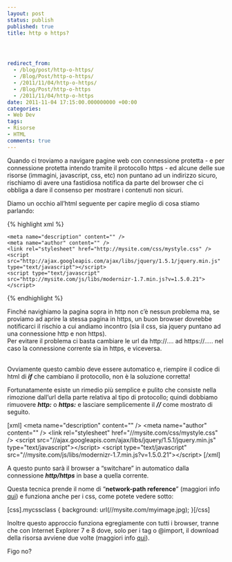 ```yaml
---
layout: post
status: publish
published: true
title: http o https?




redirect_from: 
  - /blog/post/http-o-https/
  - /Blog/Post/http-o-https/
  - /2011/11/04/http-o-https/
  - /Blog/Post/http-o-https
  - /2011/11/04/http-o-https
date: 2011-11-04 17:15:00.000000000 +00:00
categories:
- Web Dev
tags:
- Risorse
- HTML
comments: true
---
```

<p>Quando ci troviamo a navigare pagine web con connessione protetta - e per connessione protetta intendo tramite il protocollo https - ed alcune delle sue risorse (immagini, javascript, css, etc) non puntano ad un indirizzo sicuro, rischiamo di avere una fastidiosa notifica da parte del browser che ci obbliga a dare il consenso per mostrare i contenuti non sicuri.</p>  <p>Diamo un occhio all’html seguente per capire meglio di cosa stiamo parlando:</p>  {% highlight xml %}
    
    
    
    <meta name="description" content="" />
    <meta name="author" content="" />
    <link rel="stylesheet" href="http://mysite.com/css/mystyle.css" />
    <script src="http://ajax.googleapis.com/ajax/libs/jquery/1.5.1/jquery.min.js" type="text/javascript"></script>
    <script type="text/javascript" src="http://mysite.com/js/libs/modernizr-1.7.min.js?v=1.5.0.21"></script>
{% endhighlight %}
<p>Finché navighiamo la pagina sopra in http non c’è nessun problema ma, se proviamo ad aprire la stessa pagina in https, un buon browser dovrebbe notificarci il rischio a cui andiamo incontro (sia il css, sia jquery puntano ad una connessione http e non https). 
  <br />Per evitare il problema ci basta cambiare le url da http://.... ad https://..... nel caso la connessione corrente sia in https, e viceversa. 

  <br />Ovviamente questo cambio deve essere automatico e, riempire il codice di html di <strong><em>if</em></strong> che cambiano il protocollo, non è la soluzione corretta!</p>

<p>Fortunatamente esiste un rimedio più semplice e pulito che consiste nella rimozione dall’url della parte relativa al tipo di protocollo; quindi dobbiamo rimuovere <strong><em>http:</em></strong> o <strong><em>https:</em></strong> e lasciare semplicemente il <strong><em>//</em></strong> come mostrato di seguito.</p>

[xml]
    &lt;meta name=&quot;description&quot; content=&quot;&quot; /&gt;
    &lt;meta name=&quot;author&quot; content=&quot;&quot; /&gt;
    &lt;link rel=&quot;stylesheet&quot; href=&quot;//mysite.com/css/mystyle.css&quot; /&gt;
    &lt;script src=&quot;//ajax.googleapis.com/ajax/libs/jquery/1.5.1/jquery.min.js&quot; type=&quot;text/javascript&quot;&gt;&lt;/script&gt;
    &lt;script type=&quot;text/javascript&quot; src=&quot;//mysite.com/js/libs/modernizr-1.7.min.js?v=1.5.0.21&quot;&gt;&lt;/script&gt;
[/xml]

<p>A questo punto sarà il browser a “switchare” in automatico dalla connessione <strong><em>http/https</em></strong> in base a quella corrente.</p>

<p>Questa tecnica prende il nome di “<strong>network-path reference</strong>” (maggiori info <a title="Relative Reference RFC 3986" href="http://tools.ietf.org/html/rfc3986#section-4.2" rel="nofollow" target="_blank">qui</a>) e funziona anche per i css, come potete vedere sotto:</p>

[css].mycssclass { background: url(//mysite.com/myimage.jpg); }[/css]

<p>Inoltre questo approccio funziona egregiamente con tutti i browser, tranne che con Internet Explorer 7 e 8 dove, solo per i tag <link />o @import, il download della risorsa avviene due volte (maggiori info <a title="5a Missing schema double download" href="http://www.stevesouders.com/blog/2010/02/10/5a-missing-schema-double-download/" rel="nofollow" target="_blank">qui</a>).</p>

<p>Figo no?</p>
